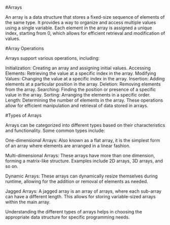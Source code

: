 #Arrays

An array is a data structure that stores a fixed-size sequence of elements of the same type. It provides a way to organize and access multiple values using a single variable. Each element in the array is assigned a unique index, starting from 0, which allows for efficient retrieval and modification of values.

#Array Operations

Arrays support various operations, including:

Initialization: Creating an array and assigning initial values.
Accessing Elements: Retrieving the value at a specific index in the array.
Modifying Values: Changing the value at a specific index in the array.
Insertion: Adding elements at a particular position in the array.
Deletion: Removing elements from the array.
Searching: Finding the position or presence of a specific value in the array.
Sorting: Arranging the elements in a specific order.
Length: Determining the number of elements in the array.
These operations allow for efficient manipulation and retrieval of data stored in arrays.

#Types of Arrays

Arrays can be categorized into different types based on their characteristics and functionality. Some common types include:

One-dimensional Arrays: Also known as a flat array, it is the simplest form of an array where elements are arranged in a linear fashion.

Multi-dimensional Arrays: These arrays have more than one dimension, forming a matrix-like structure. Examples include 2D arrays, 3D arrays, and so on.

Dynamic Arrays: These arrays can dynamically resize themselves during runtime, allowing for the addition or removal of elements as needed.

Jagged Arrays: A jagged array is an array of arrays, where each sub-array can have a different length. This allows for storing variable-sized arrays within the main array.

Understanding the different types of arrays helps in choosing the appropriate data structure for specific programming needs.
